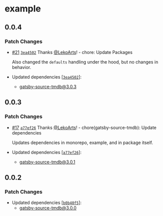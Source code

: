 # example

## 0.0.4

### Patch Changes

- [#21](https://github.com/LekoArts/gatsby-source-tmdb/pull/21) [`3ea4502`](https://github.com/LekoArts/gatsby-source-tmdb/commit/3ea45020400291c2111565d5068deac114895d1f) Thanks [@LekoArts](https://github.com/LekoArts)! - chore: Update Packages

  Also changed the `defaults` handling under the hood, but no changes in behavior.

- Updated dependencies [[`3ea4502`](https://github.com/LekoArts/gatsby-source-tmdb/commit/3ea45020400291c2111565d5068deac114895d1f)]:
  - gatsby-source-tmdb@3.0.3

## 0.0.3

### Patch Changes

- [#17](https://github.com/LekoArts/gatsby-source-tmdb/pull/17) [`a77ef26`](https://github.com/LekoArts/gatsby-source-tmdb/commit/a77ef26f98939e19b603902b15477179e6619476) Thanks [@LekoArts](https://github.com/LekoArts)! - chore(gatsby-source-tmdb): Update dependencies

  Updates dependencies in monorepo, example, and in package itself.

- Updated dependencies [[`a77ef26`](https://github.com/LekoArts/gatsby-source-tmdb/commit/a77ef26f98939e19b603902b15477179e6619476)]:
  - gatsby-source-tmdb@3.0.1

## 0.0.2

### Patch Changes

- Updated dependencies [[`b0b40f5`](https://github.com/LekoArts/gatsby-source-tmdb/commit/b0b40f5a4f440ac29969af04a4c1f5bec6a768db)]:
  - gatsby-source-tmdb@3.0.0
